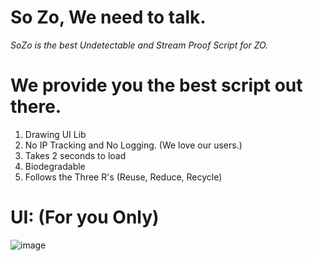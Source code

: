 # So Zo, We need to talk.
*SoZo is the best Undetectable and Stream Proof Script for ZO.*

# We provide you the best script out there.
1. Drawing UI Lib
2. No IP Tracking and No Logging. (We love our users.)
3. Takes 2 seconds to load
4. Biodegradable
5. Follows the Three R's (Reuse, Reduce, Recycle)

# UI: (For you Only)

![image](https://user-images.githubusercontent.com/104152235/177757911-9f8981fb-d92a-44c2-ba19-277517ced3d4.png)

